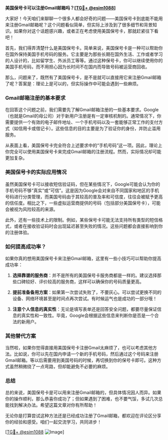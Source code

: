 **美国保号卡可以注册Gmail邮箱吗？[[TG💪+ @esim1088](https://t.me/s/esim1088)]**

大家好！今天咱们来聊聊一个很多人都会好奇的问题——美国保号卡到底能不能用来注册Gmail邮箱呢？这个问题看似简单，但实际上涉及到了很多细节和背景知识。如果你对这个话题感兴趣，或者正在考虑使用美国保号卡，那就赶紧往下看吧！

首先，我们得弄清楚什么是美国保号卡。简单来说，美国保号卡是一种可以帮助你在国外保持美国手机号码的服务。它主要是为那些长期在国外生活、工作或者学习的人设计的，比如留学生、外派员工等等。通过这种保号卡，你可以继续使用你的美国手机号码，而不用担心因为长时间不在国内而导致号码被运营商回收。

那么，问题来了，既然有了美国保号卡，是不是就可以直接用它来注册Gmail邮箱了呢？答案是：理论上是可以的，但实际操作中可能会遇到一些麻烦。

### Gmail邮箱注册的基本要求

在回答这个问题之前，我们需要先了解Gmail邮箱注册的一些基本要求。Google（也就是Gmail的母公司）对于新用户注册是有一定审核机制的。通常情况下，你需要提供一个有效的电子邮件地址、一个手机号码以及一套能够正常工作的支付方式（如信用卡或借记卡）。这些信息的目的主要是为了验证你的身份，并防止滥用服务。

从表面上看，美国保号卡完全符合上述要求中的“手机号码”这一项。因此，理论上你完全可以使用美国保号卡来完成Gmail邮箱的注册流程。然而，实际情况却可能更加复杂。

### 美国保号卡的实际应用情况

虽然美国保号卡可以接收短信验证码，但在某些情况下，Google可能会认为你的手机号码不够“真实”或“可信”。这是因为Google会对来自不同国家和地区的手机号码进行分类管理，而美国号码由于其较高的普及率和可信度，往往会被赋予更高的信任度。相比之下，一些虚拟运营商提供的号码（包括部分美国保号卡），可能会被视为风险较高的来源。

此外，还有一些技术上的限制。例如，某些保号卡可能无法支持所有类型的短信格式，或者在接收验证码时会出现延迟甚至失败的情况。这些问题都会直接影响到你的注册体验。

### 如何提高成功率？

如果你真的想用美国保号卡来注册Gmail邮箱，这里有一些小技巧可以帮助你提高成功率：

1. **选择靠谱的服务商**：并不是所有的美国保号卡服务商都是一样的。建议选择那些口碑较好、评价较高的服务商，这样可以确保你的号码质量更高。
   
2. **提前准备备用方案**：如果第一次尝试失败了，不要灰心。可以尝试更换不同的设备、网络环境甚至是时间点再次尝试。有时候运气也是成功的一部分哦！

3. **注意个人信息的真实性**：无论是填写表单还是回答安全问题，都要尽量保证信息的真实性和一致性。毕竟，Google会根据这些信息来判断你是否是一个合法的新用户。

### 其他替代方案

当然啦，如果你觉得直接用美国保号卡注册Gmail太麻烦了，也可以考虑其他方法。比如说，你可以先在国内申请一个新的手机号码，然后通过这个号码来注册Gmail邮箱。等以后需要用到美国号码的时候，再切换到你的保号卡即可。这种方式虽然稍微绕了一点弯路，但却能避免不必要的麻烦。

### 总结

总的来说，美国保号卡是可以用来注册Gmail邮箱的，但具体情况因人而异。如果你的操作顺利，那么恭喜你成功了；但如果遇到了困难，也不要气馁，多试几次总能找到解决办法。希望这篇文章对你有所帮助！

无论你是打算尝试这种方法还是已经成功注册了Gmail邮箱，都欢迎在评论区分享你的经验和感受。咱们一起交流学习，共同进步！

[[TG💪+ @esim1088](https://t.me/s/esim1088) ![Image](https://i.postimg.cc/4NQfJmqS/Snipaste-2025-05-13-00-14-12.png)]